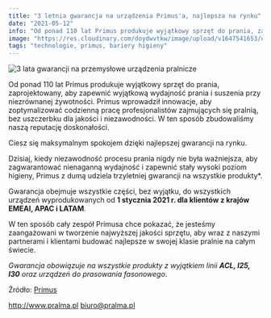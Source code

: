 ```yaml
---
title: "3 letnia gwarancja na urządzenia Primus'a, najlepsza na rynku"
date: "2021-05-12"
info: "Od ponad 110 lat Primus produkuje wyjątkowy sprzęt do prania, zaprojektowany, aby zapewnić wyjątkową wydajność prania i suszenia przy niezrównanej żywotności. Primus wprowadził innowacje, aby zoptymalizować codzienną pracę profesjonalistów zajmujących się pralnią, bez uszczerbku dla jakości i niezawodności. W ten sposób zbudowaliśmy naszą reputację doskonałości."
image: "https://res.cloudinary.com/doydwvtkw/image/upload/v1647541653/uploads/posts/3-lata-gwarancji_zcezwo.webp"
tags: "technologie, primus, bariery higieny"
---
```


![3 lata gwarancji na przemysłowe urządzenia pralnicze](https://res.cloudinary.com/doydwvtkw/image/upload/v1647541653/uploads/posts/3-lata-gwarancji_zcezwo.webp)

Od ponad 110 lat Primus produkuje wyjątkowy sprzęt do prania, zaprojektowany, aby zapewnić wyjątkową wydajność prania i suszenia przy niezrównanej żywotności. Primus wprowadził innowacje, aby zoptymalizować codzienną pracę profesjonalistów zajmujących się pralnią, bez uszczerbku dla jakości i niezawodności. W ten sposób zbudowaliśmy naszą reputację doskonałości.

Ciesz się maksymalnym spokojem dzięki najlepszej gwarancji na rynku.

Dzisiaj, kiedy niezawodność procesu prania nigdy nie była ważniejsza, aby zagwarantować nienaganną wydajność i zapewnić stały wysoki poziom higieny, Primus z dumą udziela trzyletniej gwarancji na wszystkie produkty*.

Gwarancja obejmuje wszystkie części, bez wyjątku, do wszystkich urządzeń wyprodukowanych od **1 stycznia 2021 r. dla klientów z krajów EMEAI, APAC i LATAM**.

W ten sposób cały zespół Primusa chce pokazać, że jesteśmy zaangażowani w tworzenie najwyższej jakości sprzętu, aby wraz z naszymi partnerami i klientami budować najlepsze w swojej klasie pralnie na całym świecie.

*Gwarancja obowiązuje na wszystkie produkty z wyjątkiem linii **ACL, I25, I30** oraz urządzeń do prasowania fasonowego*.

Źródło: [Primus](https://primuslaundry.com/primus-3-year-warranty-the-best-one-on-the-market2)

<http://www.pralma.pl>
<biuro@pralma.pl>
